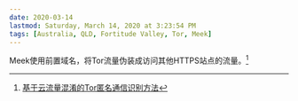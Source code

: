 ```yaml
---
date: 2020-03-14
lastmod: Saturday, March 14, 2020 at 3:23:54 PM
tags: [Australia, QLD, Fortitude Valley, Tor, Meek]
---
```

Meek使用前置域名，将Tor流量伪装成访问其他HTTPS站点的流量。[^1]



[^1]: [基于云流量混淆的Tor匿名通信识别方法](x-devonthink-item://5AAF822D-2694-45FA-8407-625E61D32ACD)

